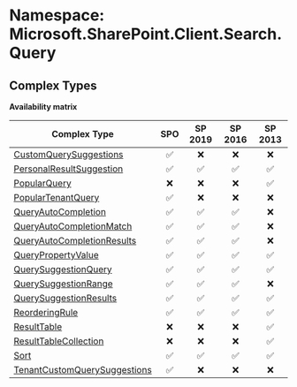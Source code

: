 # Namespace: Microsoft.SharePoint.Client.Search.Query

## Complex Types

**Availability matrix**

Complex Type | SPO | SP 2019 | SP 2016 | SP 2013
----------|:---:|:-------:|:-------:|:-------:
[CustomQuerySuggestions](./ComplexTypes/CustomQuerySuggestions.md) | ✅ | ❌ | ❌ | ❌
[PersonalResultSuggestion](./ComplexTypes/PersonalResultSuggestion.md) | ✅ | ✅ | ✅ | ✅
[PopularQuery](./ComplexTypes/PopularQuery.md) | ❌ | ❌ | ❌ | ✅
[PopularTenantQuery](./ComplexTypes/PopularTenantQuery.md) | ✅ | ❌ | ❌ | ❌
[QueryAutoCompletion](./ComplexTypes/QueryAutoCompletion.md) | ✅ | ✅ | ✅ | ❌
[QueryAutoCompletionMatch](./ComplexTypes/QueryAutoCompletionMatch.md) | ✅ | ✅ | ✅ | ❌
[QueryAutoCompletionResults](./ComplexTypes/QueryAutoCompletionResults.md) | ✅ | ✅ | ✅ | ❌
[QueryPropertyValue](./ComplexTypes/QueryPropertyValue.md) | ✅ | ✅ | ✅ | ✅
[QuerySuggestionQuery](./ComplexTypes/QuerySuggestionQuery.md) | ✅ | ✅ | ✅ | ✅
[QuerySuggestionRange](./ComplexTypes/QuerySuggestionRange.md) | ✅ | ✅ | ✅ | ❌
[QuerySuggestionResults](./ComplexTypes/QuerySuggestionResults.md) | ✅ | ✅ | ✅ | ✅
[ReorderingRule](./ComplexTypes/ReorderingRule.md) | ✅ | ✅ | ✅ | ✅
[ResultTable](./ComplexTypes/ResultTable.md) | ❌ | ❌ | ❌ | ✅
[ResultTableCollection](./ComplexTypes/ResultTableCollection.md) | ❌ | ❌ | ❌ | ✅
[Sort](./ComplexTypes/Sort.md) | ✅ | ✅ | ✅ | ✅
[TenantCustomQuerySuggestions](./ComplexTypes/TenantCustomQuerySuggestions.md) | ✅ | ❌ | ❌ | ❌